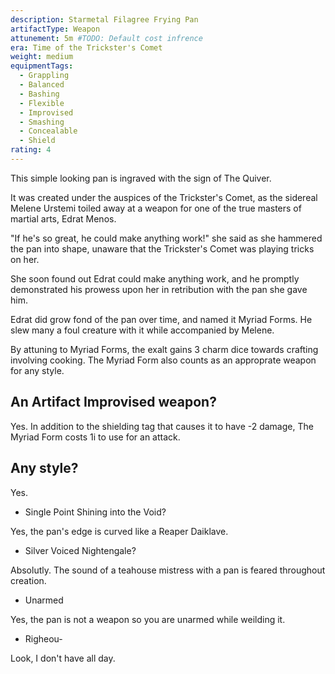 ```yaml
---
description: Starmetal Filagree Frying Pan
artifactType: Weapon
attunement: 5m #TODO: Default cost infrence
era: Time of the Trickster's Comet
weight: medium
equipmentTags:
  - Grappling
  - Balanced
  - Bashing
  - Flexible
  - Improvised
  - Smashing
  - Concealable
  - Shield
rating: 4
---
```


This simple looking pan is ingraved with the sign of The Quiver.

It was created under the auspices of the Trickster's Comet, as the sidereal Melene Urstemi toiled away at a weapon for one of the true masters of martial arts, Edrat Menos.

"If he's so great, he could make anything work!" she said as she hammered the pan into shape, unaware that the Trickster's Comet was playing tricks on her.

She soon found out Edrat could make anything work, and he promptly demonstrated his prowess upon her in retribution with the pan she gave him.

Edrat did grow fond of the pan over time, and named it Myriad Forms. He slew many a foul creature with it while accompanied by Melene.

<attunement></attunement>

By attuning to Myriad Forms, the exalt gains 3 charm dice towards crafting involving cooking. The Myriad Form also counts as an approprate weapon for any style.

## An Artifact Improvised weapon?

Yes. In addition to the shielding tag that causes it to have -2 damage, The Myriad Form costs 1i to use for an attack.

## Any style?

Yes.

- Single Point Shining into the Void?

Yes, the pan's edge is curved like a Reaper Daiklave.

- Silver Voiced Nightengale?

Absolutly. The sound of a teahouse mistress with a pan is feared throughout creation.

- Unarmed

Yes, the pan is not a weapon so you are unarmed while weilding it.

- Righeou-

Look, I don't have all day.
